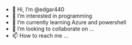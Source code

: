 - 👋 Hi, I’m @edgar440
- 👀 I’m interested in programming
- 🌱 I’m currently learning Azure and powershell
- 💞️ I’m looking to collaborate on ...
- 📫 How to reach me ...

<!---
edgar440/edgar440 is a ✨ special ✨ repository because its `README.md` (this file) appears on your GitHub profile.
You can click the Preview link to take a look at your changes.
--->
